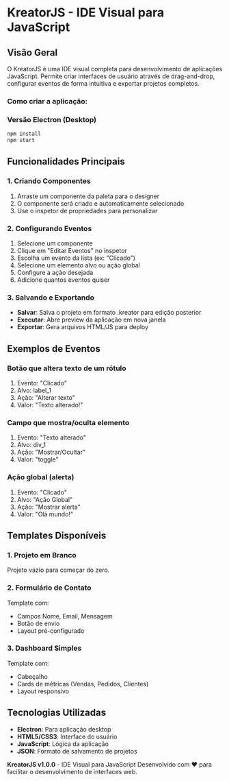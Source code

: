 # KreatorJS - IDE Visual para JavaScript

## Visão Geral

O KreatorJS é uma IDE visual completa para desenvolvimento de aplicações JavaScript. Permite criar interfaces de usuário através de drag-and-drop, configurar eventos de forma intuitiva e exportar projetos completos.


### Como criar a aplicação:

### Versão Electron (Desktop)
```bash
npm install
npm start
```

## Funcionalidades Principais

### 1. Criando Componentes
1. Arraste um componente da paleta para o designer
2. O componente será criado e automaticamente selecionado
3. Use o inspetor de propriedades para personalizar

### 2. Configurando Eventos
1. Selecione um componente
2. Clique em "Editar Eventos" no inspetor
3. Escolha um evento da lista (ex: "Clicado")
4. Selecione um elemento alvo ou ação global
5. Configure a ação desejada
6. Adicione quantos eventos quiser

### 3. Salvando e Exportando
- **Salvar**: Salva o projeto em formato .kreator para edição posterior
- **Executar**: Abre preview da aplicação em nova janela
- **Exportar**: Gera arquivos HTML/JS para deploy

## Exemplos de Eventos

### Botão que altera texto de um rótulo
1. Evento: "Clicado"
2. Alvo: label_1
3. Ação: "Alterar texto"
4. Valor: "Texto alterado!"

### Campo que mostra/oculta elemento
1. Evento: "Texto alterado"
2. Alvo: div_1
3. Ação: "Mostrar/Ocultar"
4. Valor: "toggle"

### Ação global (alerta)
1. Evento: "Clicado"
2. Alvo: "Ação Global"
3. Ação: "Mostrar alerta"
4. Valor: "Olá mundo!"

## Templates Disponíveis

### 1. Projeto em Branco
Projeto vazio para começar do zero.

### 2. Formulário de Contato
Template com:
- Campos Nome, Email, Mensagem
- Botão de envio
- Layout pré-configurado

### 3. Dashboard Simples
Template com:
- Cabeçalho
- Cards de métricas (Vendas, Pedidos, Clientes)
- Layout responsivo

## Tecnologias Utilizadas

- **Electron**: Para aplicação desktop
- **HTML5/CSS3**: Interface do usuário
- **JavaScript**: Lógica da aplicação
- **JSON**: Formato de salvamento de projetos

**KreatorJS v1.0.0** - IDE Visual para JavaScript
Desenvolvido com ❤️ para facilitar o desenvolvimento de interfaces web.

